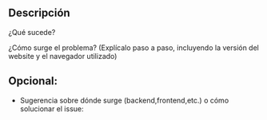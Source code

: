 ## Descripción
¿Qué sucede?

¿Cómo surge el problema?
(Explícalo paso a paso, incluyendo la versión del website y el navegador utilizado)

## Opcional:
- Sugerencia sobre dónde surge (backend,frontend,etc.) o cómo solucionar el issue:
